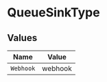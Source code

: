 # QueueSinkType


## Values

| Name      | Value     |
| --------- | --------- |
| `Webhook` | webhook   |